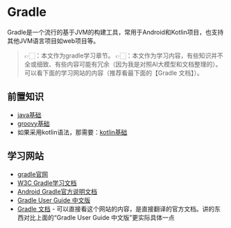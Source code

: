 # Gradle

Gradle是一个流行的基于JVM的构建工具，常用于Android和Kotlin项目，也支持其他JVM语言项目如web项目等。
>👉🏻：本文作为gradle学习章节。
>👉🏻：本文作为学习内容，有些知识并不全或细致、有些内容可能有冗余（因为我是对照AI大模型和文档整理的）。可以看下面的学习网站的内容（推荐看最下面的【Gradle 文档】）。

## 前置知识

- [java基础](/3.程序/1.基础/2.基础语言/java/)
- [groovy基础](/3.程序/1.基础/2.基础语言/Groovy/)
- 如果采用kotlin语法，那需要：[kotlin基础](/3.程序/1.基础/2.基础语言/kotlin/)

## 学习网站

- [gradle官网](https://docs.gradle.org/current/userguide/userguide.html)
- [W3C Gradle学习文档](https://www.w3cschool.cn/gradle/6qo51htq.html)
- [Android Gradle官方说明文档](https://developer.android.google.cn/build?hl=zh-cn)
- [Gradle User Guide 中文版](https://www.bookstack.cn/read/gradle-user-guide/README.md)
- [Gradle 文档](https://doc.qzxdp.cn/gradle/8.1.1/userguide/task_configuration_avoidance.html)  -  可以直接看这个网站的内容，是直接翻译的官方文档。讲的东西对比上面的“Gradle User Guide 中文版”更实际具体一点
